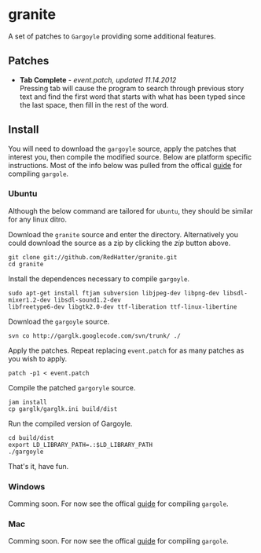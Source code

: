 # granite #

A set of patches to `Gargoyle` providing some additional features.

## Patches ##
* **Tab Complete** - *event.patch, updated 11.14.2012*  
Pressing tab will cause the program to search through previous story text and find the first word
that starts with what has been typed since the last space, then fill in the rest of the word.

## Install ##
You will need to download the `gargoyle` source, apply the patches that interest you, then compile the modified source.
Below are platform specific instructions. Most of the info below was pulled from the offical
[guide](https://code.google.com/p/garglk/wiki/Developers "Guide to compiling Gargoyle from source code.")
for compiling `gargole`.

### Ubuntu ###
Although the below command are tailored for `ubuntu`, they should be similar for any linux ditro.

Download the `granite` source and enter the directory. Alternatively you could download the source as a zip by clicking
the *zip* button above.

    git clone git://github.com/RedHatter/granite.git
    cd granite
    
Install the dependences necessary to compile `gargoyle`.

    sudo apt-get install ftjam subversion libjpeg-dev libpng-dev libsdl-mixer1.2-dev libsdl-sound1.2-dev
    libfreetype6-dev libgtk2.0-dev ttf-liberation ttf-linux-libertine

Download the `gargoyle` source.

    svn co http://garglk.googlecode.com/svn/trunk/ ./
    
Apply the patches. Repeat replacing `event.patch` for as many patches as you wish to apply.

    patch -p1 < event.patch
    
Compile the patched `gargoryle` source.

    jam install
    cp garglk/garglk.ini build/dist
    
Run the compiled version of Gargoyle.

    cd build/dist
    export LD_LIBRARY_PATH=.:$LD_LIBRARY_PATH
    ./gargoyle
    
That's it, have fun.

### Windows ###
Comming soon. For now see the offical
[guide](https://code.google.com/p/garglk/wiki/Developers "Guide to compiling Gargoyle from source code.")
for compiling `gargole`.

### Mac ###
Comming soon. For now see the offical
[guide](https://code.google.com/p/garglk/wiki/Developers "Guide to compiling Gargoyle from source code.")
for compiling `gargole`.